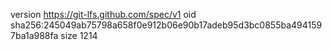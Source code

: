 version https://git-lfs.github.com/spec/v1
oid sha256:245049ab75798a658f0e912b06e90b17adeb95d3bc0855ba4941597ba1a988fa
size 1214
